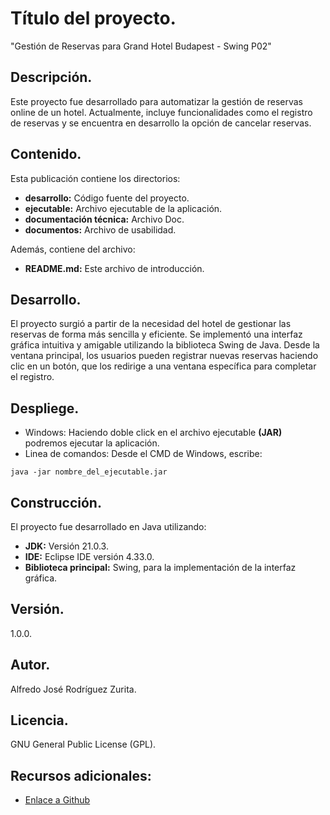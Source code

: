 # Título del proyecto.

"Gestión de Reservas para Grand Hotel Budapest - Swing P02"

## Descripción. 

Este proyecto fue desarrollado para automatizar la gestión de reservas online de un hotel. Actualmente, incluye funcionalidades como el registro de reservas y se encuentra en desarrollo la opción de cancelar reservas.

## Contenido.

Esta publicación contiene los directorios:
- **desarrollo:** Código fuente del proyecto.
- **ejecutable:** Archivo ejecutable de la aplicación.
- **documentación técnica:** Archivo Doc.
- **documentos:** Archivo de usabilidad.

Además, contiene del archivo:
- **README.md:** Este archivo de introducción.

## Desarrollo.

El proyecto surgió a partir de la necesidad del hotel de gestionar las reservas de forma más sencilla y eficiente. Se implementó una interfaz gráfica intuitiva y amigable utilizando la biblioteca Swing de Java. Desde la ventana principal, los usuarios pueden registrar nuevas reservas haciendo clic en un botón, que los redirige a una ventana específica para completar el registro.

## Despliege.

- Windows: Haciendo doble click en el archivo ejecutable **(JAR)** podremos ejecutar la aplicación.
- Linea de comandos: Desde el CMD de Windows, escribe:

`java -jar nombre_del_ejecutable.jar`

## Construcción.

El proyecto fue desarrollado en Java utilizando:
- **JDK:** Versión 21.0.3.
- **IDE:** Eclipse IDE versión 4.33.0.
- **Biblioteca principal:** Swing, para la implementación de la interfaz gráfica.

## Versión.

1.0.0.

## Autor.

Alfredo José Rodríguez Zurita.

## Licencia.

GNU General Public License (GPL).

## Recursos adicionales:
  - [Enlace a Github](https://github.com/freduki98/Swing_P02_compendio.git)